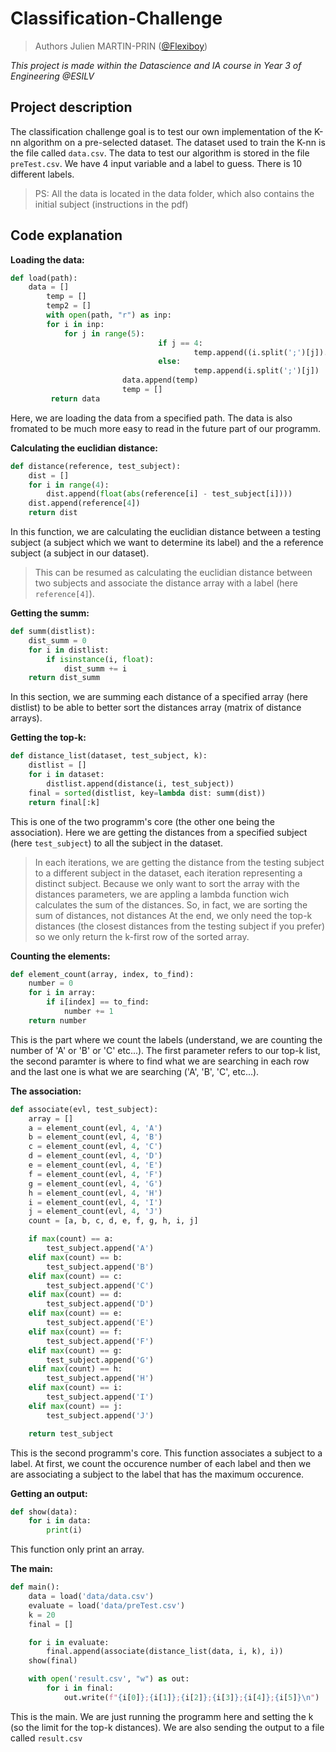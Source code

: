 # Classification-Challenge

> Authors Julien MARTIN-PRIN ([@Flexiboy](https://github.com/Flexiboy))

*This project is made within the Datascience and IA course in Year 3 of Engineering @ESILV*

## Project description

The classification challenge goal is to test our own implementation of the K-nn algorithm on a pre-selected dataset. The dataset used to train the K-nn is the file called `data.csv`. The data to test our algorithm is stored in the file `preTest.csv`. We have 4 input variable and a label to guess. There is 10 different labels.
> PS: All the data is located in the data folder, which also contains the initial subject (instructions in the pdf)

## Code explanation

**Loading the data:**

```python
def load(path):
	data = []
        temp = []
        temp2 = []
        with open(path, "r") as inp:
		for i in inp:
			for j in range(5):
                                 if j == 4:
                                         temp.append((i.split(';')[j]).split('\n')[0])
                                 else:
                                         temp.append(i.split(';')[j])
                         data.append(temp)
                         temp = []
         return data
```

Here, we are loading the data from a specified path. The data is also fromated to be much more easy to read in the future part of our programm.

**Calculating the euclidian distance:**

```python
def distance(reference, test_subject):
	dist = []
	for i in range(4):
		dist.append(float(abs(reference[i] - test_subject[i])))
	dist.append(reference[4])
	return dist
```

In this function, we are calculating the euclidian distance between a testing subject (a subject which we want to determine its label) and the a reference subject (a subject in our dataset).
> This can be resumed as calculating the euclidian distance between two subjects and associate the distance array with a label (here `reference[4]`).

**Getting the summ:**

```python
def summ(distlist):
	dist_summ = 0
	for i in distlist:
		if isinstance(i, float):
			dist_summ += i
	return dist_summ
```

In this section, we are summing each distance of a specified array (here distlist) to be able to better sort the distances array (matrix of distance arrays).

**Getting the top-k:**

```python
def distance_list(dataset, test_subject, k):
	distlist = []
	for i in dataset:
		distlist.append(distance(i, test_subject))
	final = sorted(distlist, key=lambda dist: summ(dist))
	return final[:k]
```

This is one of the two programm's core (the other one being the association). Here we are getting the distances from a specified subject (here `test_subject`) to all the subject in the dataset.
> In each iterations, we are getting the distance from the testing subject to a different subject in the dataset, each iteration representing a distinct subject.
Because we only want to sort the array with the distances parameters, we are appling a lambda function wich calculates the sum of the distances. 
> So, in fact, we are sorting the sum of distances, not distances
At the end, we only need the top-k distances (the closest distances from the testing subject if you prefer) so we only return the k-first row of the sorted array.

**Counting the elements:**

```python
def element_count(array, index, to_find):
	number = 0
	for i in array:
		if i[index] == to_find:
			number += 1
	return number
```

This is the part where we count the labels (understand, we are counting the number of 'A' or 'B' or 'C' etc...). The first parameter refers to our top-k list, the second paramter is where to find what we are searching in each row and the last one is what we are searching ('A', 'B', 'C', etc...).

**The association:**

```python
def associate(evl, test_subject):
	array = []
	a = element_count(evl, 4, 'A')
	b = element_count(evl, 4, 'B')
	c = element_count(evl, 4, 'C')
	d = element_count(evl, 4, 'D')
	e = element_count(evl, 4, 'E')
	f = element_count(evl, 4, 'F')
	g = element_count(evl, 4, 'G')
	h = element_count(evl, 4, 'H')
	i = element_count(evl, 4, 'I')
	j = element_count(evl, 4, 'J')
	count = [a, b, c, d, e, f, g, h, i, j]

	if max(count) == a:
		test_subject.append('A')
	elif max(count) == b:
		test_subject.append('B')
	elif max(count) == c:
		test_subject.append('C')
	elif max(count) == d:
		test_subject.append('D')
	elif max(count) == e:
		test_subject.append('E')
	elif max(count) == f:
		test_subject.append('F')
	elif max(count) == g:
		test_subject.append('G')
	elif max(count) == h:
		test_subject.append('H')
	elif max(count) == i:
		test_subject.append('I')
	elif max(count) == j:
		test_subject.append('J')

	return test_subject
```

This is the second programm's core. This function associates a subject to a label. At first, we count the occurence number of each label and then we are associating a subject to the label that has the maximum occurence.

**Getting an output:**

```python
def show(data):
	for i in data:
		print(i)
```

This function only print an array.

**The main:**

```python
def main():
	data = load('data/data.csv')
	evaluate = load('data/preTest.csv')
	k = 20
	final = []

	for i in evaluate:
		final.append(associate(distance_list(data, i, k), i))
	show(final)

	with open('result.csv', "w") as out:
		for i in final:
			out.write(f"{i[0]};{i[1]};{i[2]};{i[3]};{i[4]};{i[5]}\n")
```

This is the main. We are just running the programm here and setting the k (so the limit for the top-k distances). We are also sending the output to a file called `result.csv`

